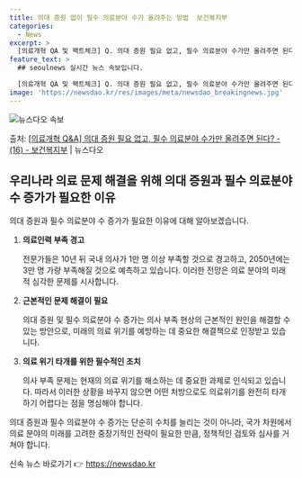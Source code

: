 ```yaml
---
title: 의대 증원 없이 필수 의료분야 수가 올려주는 방법  보건복지부
categories:
  - News
excerpt: >
  [의료개혁 QA 및 팩트체크] Q. 의대 증원 필요 없고, 필수 의료분야 수가만 올려주면 된다?   문제의 …
feature_text: >
  ## seoulnews 실시간 뉴스 속보입니다.

  [의료개혁 QA 및 팩트체크] Q. 의대 증원 필요 없고, 필수 의료분야 수가만 올려주면 된다?   문제의 …
image: 'https://newsdao.kr/res/images/meta/newsdao_breakingnews.jpg'
---
```


![뉴스다오 속보](https://newsdao.kr/res/images/meta/newsdao_breakingnews.jpg)

<p>출처: <a href="https://newsdao.kr/3461" rel="dofollow">[의료개혁 Q&A] 의대 증원 필요 없고, 필수 의료분야 수가만 올려주면 된다? - (16) - 보건복지부</a> | 뉴스다오</p>

## 우리나라 의료 문제 해결을 위해 의대 증원과 필수 의료분야 수 증가가 필요한 이유

의대 증원과 필수 의료분야 수 증가가 필요한 이유에 대해 알아보겠습니다.

1. **의료인력 부족 경고**
   
    전문가들은 10년 뒤 국내 의사가 1만 명 이상 부족할 것으로 경고하고, 2050년에는 3만 명 가량 부족해질 것으로 예측하고 있습니다. 이러한 전망은 의료 분야의 미래적 심각한 문제를 시사합니다.

2. **근본적인 문제 해결이 필요**
   
    의대 증원 및 필수 의료분야 수 증가는 의사 부족 현상의 근본적인 원인을 해결할 수 있는 방안으로, 미래의 의료 위기를 예방하는 데 중요한 해결책으로 인정받고 있습니다.

3. **의료 위기 타개를 위한 필수적인 조치**
   
    의사 부족 문제는 현재의 의료 위기를 해소하는 데 중요한 과제로 인식되고 있습니다. 따라서 이러한 상황을 바꾸지 않으면 어떤 처방으로도 의료위기를 완전히 타개하기 어렵다는 점을 명심해야 합니다.

의대 증원과 필수 의료분야 수 증가는 단순히 수치를 늘리는 것이 아니라, 국가 차원에서 의료 분야의 미래를 고려한 중장기적인 전략이 필요한 만큼, 정책적인 검토와 심사를 거쳐야 합니다. 

신속 뉴스 바로가기 👉 <a href="https://newsdao.kr" rel="dofollow">https://newsdao.kr</a>


